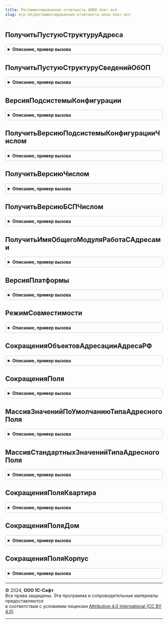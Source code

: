 ```yaml
---
title: Регламентированная отчетность АЛКО повт исп
slug: erp-uh/регламентированная-отчетность-алко-повт-исп
---
```



## ПолучитьПустуюСтруктуруАдреса
<details style="margin: 1em 0; padding: 0.5em; border: 1px solid #ccc; border-radius: 6px;">

<summary style="font-weight: bold; cursor: pointer;">Описание, пример вызова</summary>

```bsl

// Формирует пустую структуру сведений по обособленному подразделению,
// состоящей из Наименования, КПП и адресной информации.
//
// Параметры:
// 		Нет.
// Возвращаемое значение:
// 		Структура, со свойствами:
//
//			* УникальныйНомерФИАС 	- Уникальный идентификатор адреса в системе ФИАС.
//			* ДополнительныеКоды	- пустая структура
//			* КодСтраны
//			* Страна
//			* Индекс
//			* КодРегиона
//			* Регион
//			* Район
//			* Город
//			* НаселенныйПункт
//			* Улица
//			* Дом
//			* Корпус
//			* Литера
//			* Квартира
//
//			* ТипДома
//			* ТипКорпуса
//			* ТипКвартиры
//
//			* ПредставлениеАдреса
//			* АдресXML				- XML представление адреса подсистемы УправлениеКонтактнойИнформацией
//
Функция ПолучитьПустуюСтруктуруАдреса() Экспорт
```

Пример вызова
```bsl
Результат = РегламентированнаяОтчетностьАЛКОПовтИсп.ПолучитьПустуюСтруктуруАдреса() 
```
</details>

## ПолучитьПустуюСтруктуруСведенийОбОП
<details style="margin: 1em 0; padding: 0.5em; border: 1px solid #ccc; border-radius: 6px;">

<summary style="font-weight: bold; cursor: pointer;">Описание, пример вызова</summary>

```bsl

// Формирует пустую структуру сведений по обособленному подразделению,
// состоящей из Наименования, КПП и адресной информации.
//
// Параметры:
// 		Нет.
// Возвращаемое значение:
// 		Структура, со свойствами:
//			* Наименование 			- Наимкенование ОП.
//			* КПП					- КПП ОП.
//
//			Адресные поля
//			* КодСтраны
//			* Страна
//			* Индекс
//			* КодРегиона
//			* Регион
//			* Район
//			* Город
//			* НаселенныйПункт
//			* Улица
//			* Дом
//			* Корпус
//			* Литера
//			* Квартира
//
//			* ТипДома
//			* ТипКорпуса
//			* ТипКвартиры
//
//			* ПредставлениеАдреса
//			* АдресXML				- XML представление адреса подсистемы УправлениеКонтактнойИнформацией
//
Функция ПолучитьПустуюСтруктуруСведенийОбОП() Экспорт
```

Пример вызова
```bsl
Результат = РегламентированнаяОтчетностьАЛКОПовтИсп.ПолучитьПустуюСтруктуруСведенийОбОП() 
```
</details>

## ВерсияПодсистемыКонфигурации
<details style="margin: 1em 0; padding: 0.5em; border: 1px solid #ccc; border-radius: 6px;">

<summary style="font-weight: bold; cursor: pointer;">Описание, пример вызова</summary>

```bsl

// Возвращает номер версии подсистемы, встроенной в конфигурацию.
//
// Параметры:
//  ИмяПодсистемы  - Строка - имя подсистемы, определенное в конфигурации.
// Возвращаемое значение:
//  Строка - версия подсистемы, например "1.0.1.1".
//
Функция ВерсияПодсистемыКонфигурации(знач ИмяПодсистемы) Экспорт
```

Пример вызова
```bsl
Результат = РегламентированнаяОтчетностьАЛКОПовтИсп.ВерсияПодсистемыКонфигурации(знач ИмяПодсистемы) 
```
</details>

## ПолучитьВерсиюПодсистемыКонфигурацииЧислом
<details style="margin: 1em 0; padding: 0.5em; border: 1px solid #ccc; border-radius: 6px;">

<summary style="font-weight: bold; cursor: pointer;">Описание, пример вызова</summary>

```bsl

// Возвращает версию подсистемы в виде числового значения.
//
// Параметры
//  ИмяПодсистемы  - Строка - имя подсистемы, определенное в конфигурации.
// Возвращаемое значение:
//   Число.
//
Функция ПолучитьВерсиюПодсистемыКонфигурацииЧислом(знач ИмяПодсистемы) Экспорт
```

Пример вызова
```bsl
Результат = РегламентированнаяОтчетностьАЛКОПовтИсп.ПолучитьВерсиюПодсистемыКонфигурацииЧислом(знач ИмяПодсистемы) 
```
</details>

## ПолучитьВерсиюЧислом
<details style="margin: 1em 0; padding: 0.5em; border: 1px solid #ccc; border-radius: 6px;">

<summary style="font-weight: bold; cursor: pointer;">Описание, пример вызова</summary>

```bsl

// Возвращает приведенное к числу значение версии подсистемы.
// Параметры
//	 СтрокаВерсии - Строка. Строка версии вида "0.0.0.0".
// Возвращаемое значение:
//   Число.
//
Функция ПолучитьВерсиюЧислом(знач СтрокаВерсии) Экспорт
```

Пример вызова
```bsl
Результат = РегламентированнаяОтчетностьАЛКОПовтИсп.ПолучитьВерсиюЧислом(знач СтрокаВерсии) 
```
</details>

## ПолучитьВерсиюБСПЧислом
<details style="margin: 1em 0; padding: 0.5em; border: 1px solid #ccc; border-radius: 6px;">

<summary style="font-weight: bold; cursor: pointer;">Описание, пример вызова</summary>

```bsl

// Возвращает версию подсистемы "СтандартныеПодсистемы" в виде числового значения.
//
// Параметры
//
// Возвращаемое значение:
//   Число.
//
Функция ПолучитьВерсиюБСПЧислом() Экспорт
```

Пример вызова
```bsl
Результат = РегламентированнаяОтчетностьАЛКОПовтИсп.ПолучитьВерсиюБСПЧислом() 
```
</details>

## ПолучитьИмяОбщегоМодуляРаботаСАдресами
<details style="margin: 1em 0; padding: 0.5em; border: 1px solid #ccc; border-radius: 6px;">

<summary style="font-weight: bold; cursor: pointer;">Описание, пример вызова</summary>

```bsl

Функция ПолучитьИмяОбщегоМодуляРаботаСАдресами(ВерсияБСПЧислом = Неопределено) Экспорт
```

Пример вызова
```bsl
Результат = РегламентированнаяОтчетностьАЛКОПовтИсп.ПолучитьИмяОбщегоМодуляРаботаСАдресами(ВерсияБСПЧислом);
```
</details>

## ВерсияПлатформы
<details style="margin: 1em 0; padding: 0.5em; border: 1px solid #ccc; border-radius: 6px;">

<summary style="font-weight: bold; cursor: pointer;">Описание, пример вызова</summary>

```bsl

Функция ВерсияПлатформы() Экспорт
```

Пример вызова
```bsl
Результат = РегламентированнаяОтчетностьАЛКОПовтИсп.ВерсияПлатформы() 
```
</details>

## РежимСовместимости
<details style="margin: 1em 0; padding: 0.5em; border: 1px solid #ccc; border-radius: 6px;">

<summary style="font-weight: bold; cursor: pointer;">Описание, пример вызова</summary>

```bsl

Функция РежимСовместимости() Экспорт
```

Пример вызова
```bsl
Результат = РегламентированнаяОтчетностьАЛКОПовтИсп.РежимСовместимости() 
```
</details>

## СокращенияОбъектовАдресацииАдресаРФ
<details style="margin: 1em 0; padding: 0.5em; border: 1px solid #ccc; border-radius: 6px;">

<summary style="font-weight: bold; cursor: pointer;">Описание, пример вызова</summary>

```bsl

// Возвращает сокращения частей адреса.
// Предзначена в первую очередь для сокращения поля "иное" или "другое" в случае заполнения.
// Там возможно все что угодно, поэтому представлены максимум вариантов.
// Также используется для сокращения стандартных значений в ТипДома, ТипКорпуса и ТипКвартиры.
//
// Возвращаемое значение:
//      Соответствие - Список сокращений.
//
Функция СокращенияОбъектовАдресацииАдресаРФ() Экспорт
```

Пример вызова
```bsl
Результат = РегламентированнаяОтчетностьАЛКОПовтИсп.СокращенияОбъектовАдресацииАдресаРФ() 
```
</details>

## СокращенияПоля
<details style="margin: 1em 0; padding: 0.5em; border: 1px solid #ccc; border-radius: 6px;">

<summary style="font-weight: bold; cursor: pointer;">Описание, пример вызова</summary>

```bsl

Функция СокращенияПоля(ТипПоля) Экспорт
```

Пример вызова
```bsl
Результат = РегламентированнаяОтчетностьАЛКОПовтИсп.СокращенияПоля(ТипПоля) 
```
</details>

## МассивЗначенийПоУмолчаниюТипаАдресногоПоля
<details style="margin: 1em 0; padding: 0.5em; border: 1px solid #ccc; border-radius: 6px;">

<summary style="font-weight: bold; cursor: pointer;">Описание, пример вызова</summary>

```bsl

Функция МассивЗначенийПоУмолчаниюТипаАдресногоПоля(ТипАдресногоПоля) Экспорт
```

Пример вызова
```bsl
Результат = РегламентированнаяОтчетностьАЛКОПовтИсп.МассивЗначенийПоУмолчаниюТипаАдресногоПоля(ТипАдресногоПоля) 
```
</details>

## МассивСтандартныхЗначенийТипаАдресногоПоля
<details style="margin: 1em 0; padding: 0.5em; border: 1px solid #ccc; border-radius: 6px;">

<summary style="font-weight: bold; cursor: pointer;">Описание, пример вызова</summary>

```bsl

Функция МассивСтандартныхЗначенийТипаАдресногоПоля(ТипАдресногоПоля) Экспорт
```

Пример вызова
```bsl
Результат = РегламентированнаяОтчетностьАЛКОПовтИсп.МассивСтандартныхЗначенийТипаАдресногоПоля(ТипАдресногоПоля) 
```
</details>

## СокращенияПоляКвартира
<details style="margin: 1em 0; padding: 0.5em; border: 1px solid #ccc; border-radius: 6px;">

<summary style="font-weight: bold; cursor: pointer;">Описание, пример вызова</summary>

```bsl

Функция СокращенияПоляКвартира() Экспорт
```

Пример вызова
```bsl
Результат = РегламентированнаяОтчетностьАЛКОПовтИсп.СокращенияПоляКвартира());
```
</details>

## СокращенияПоляДом
<details style="margin: 1em 0; padding: 0.5em; border: 1px solid #ccc; border-radius: 6px;">

<summary style="font-weight: bold; cursor: pointer;">Описание, пример вызова</summary>

```bsl

Функция СокращенияПоляДом() Экспорт
```

Пример вызова
```bsl
Результат = РегламентированнаяОтчетностьАЛКОПовтИсп.СокращенияПоляДом());
```
</details>

## СокращенияПоляКорпус
<details style="margin: 1em 0; padding: 0.5em; border: 1px solid #ccc; border-radius: 6px;">

<summary style="font-weight: bold; cursor: pointer;">Описание, пример вызова</summary>

```bsl

Функция СокращенияПоляКорпус() Экспорт
```

Пример вызова
```bsl
Результат = РегламентированнаяОтчетностьАЛКОПовтИсп.СокращенияПоляКорпус());
```
</details>

---

© 2024, **ООО 1С-Софт**  
Все права защищены. Эта программа и сопроводительные материалы предоставляются  
в соответствии с условиями лицензии [Attribution 4.0 International (CC BY 4.0)](https://creativecommons.org/licenses/by/4.0/legalcode).

---
